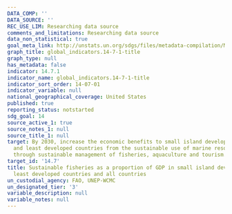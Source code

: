 ```yaml
---
DATA_COMP: ''
DATA_SOURCE: ''
REC_USE_LIM: Researching data source
comments_and_limitations: Researching data source
data_non_statistical: true
goal_meta_link: http://unstats.un.org/sdgs/files/metadata-compilation/Metadata-Goal-14.pdf
graph_title: global_indicators.14-7-1-title
graph_type: null
has_metadata: false
indicator: 14.7.1
indicator_name: global_indicators.14-7-1-title
indicator_sort_order: 14-07-01
indicator_variable: null
national_geographical_coverage: United States
published: true
reporting_status: notstarted
sdg_goal: 14
source_active_1: true
source_notes_1: null
source_title_1: null
target: By 2030, increase the economic benefits to small island developing States
  and least developed countries from the sustainable use of marine resources, including
  through sustainable management of fisheries, aquaculture and tourism.
target_id: '14.7'
title: Sustainable fisheries as a proportion of GDP in small island developing States,
  least developed countries and all countries
un_custodial_agency: FAO, UNEP-WCMC
un_designated_tier: '3'
variable_description: null
variable_notes: null
---
```

